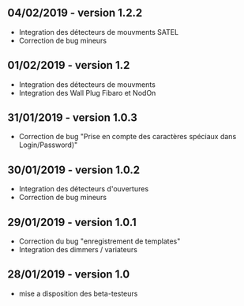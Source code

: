 **04/02/2019** - version 1.2.2
--
* Integration des détecteurs de mouvments SATEL
* Correction de bug mineurs


**01/02/2019** - version 1.2
--
* Integration des détecteurs de mouvments
* Integration des Wall Plug Fibaro et NodOn


**31/01/2019** - version 1.0.3
--
* Correction de bug "Prise en compte des caractères spéciaux dans Login/Password)"


**30/01/2019** - version 1.0.2
--
* Integration des détecteurs d'ouvertures
* Correction de bug mineurs


**29/01/2019** - version 1.0.1
--
* Correction du bug "enregistrement de templates"
* Integration des dimmers / variateurs


**28/01/2019** - version 1.0
--
* mise a disposition des beta-testeurs
